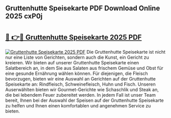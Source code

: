 ## Gruttenhutte Speisekarte PDF Download Online 2025 cxP0j

# <h2><a href="http://gc8aphh.nevu.top/?p=Gruttenhutte+Speisekarte">🔗 👉🔴 Gruttenhutte Speisekarte 2025 PDF</a></h2>

[![Gruttenhutte Speisekarte 2025 PDF](https://i.imgur.com/dBaPXMq.png)](http://gc8aphh.nevu.top/?p=Gruttenhutte+Speisekarte)
Die Gruttenhutte Speisekarte ist nicht nur eine Liste von Gerichten, sondern auch die Kunst, ein Gericht zu kreieren. Wir bieten auf unserer Gruttenhutte Speisekarte einen Salatbereich an, in dem Sie aus Salaten aus frischem Gemüse und Obst für eine gesunde Ernährung wählen können. Für diejenigen, die Fleisch bevorzugen, bieten wir eine Auswahl an Gerichten auf der Gruttenhutte Speisekarte an: Rindfleisch, Schweinefleisch, Huhn und Fisch. Unseren Auserwählten bieten wir Gourmet-Gerichte wie Schaschlik und Steak an, die bei lebendem Feuer zubereitet werden. In jedem Fall ist unser Team bereit, Ihnen bei der Auswahl der Speisen auf der Gruttenhutte Speisekarte zu helfen und Ihnen einen komfortablen und angenehmen Service zu bieten.
